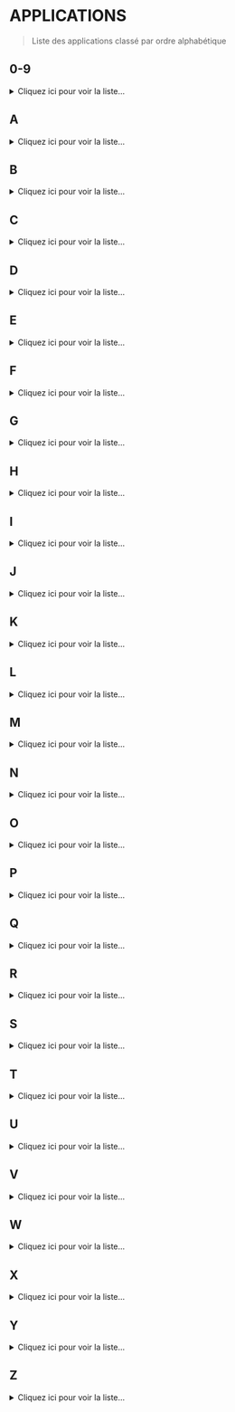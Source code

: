 # APPLICATIONS

> Liste des applications classé par ordre alphabétique

## 0-9

<details>

<summary>Cliquez ici pour voir la liste...</summary>

- []()

</details>

## A

<details>

<summary>Cliquez ici pour voir la liste...</summary>

- [Apache HTTP Server](apps/apache_http_server/apache_http_server.md)


</details>

## B

<details>

<summary>Cliquez ici pour voir la liste...</summary>

- []()

</details>

## C

<details>

<summary>Cliquez ici pour voir la liste...</summary>

- []()

</details>

## D

<details>

<summary>Cliquez ici pour voir la liste...</summary>

- []()

</details>

## E

<details>

<summary>Cliquez ici pour voir la liste...</summary>

- []()

</details>

## F

<details>

<summary>Cliquez ici pour voir la liste...</summary>

- []()

</details>

## G

<details>

<summary>Cliquez ici pour voir la liste...</summary>

- []()

</details>

## H

<details>

<summary>Cliquez ici pour voir la liste...</summary>

- []()

</details>

## I

<details>

<summary>Cliquez ici pour voir la liste...</summary>

- []()

</details>

## J

<details>

<summary>Cliquez ici pour voir la liste...</summary>

- []()

</details>

## K

<details>

<summary>Cliquez ici pour voir la liste...</summary>

- []()

</details>

## L

<details>

<summary>Cliquez ici pour voir la liste...</summary>

- []()

</details>

## M

<details>

<summary>Cliquez ici pour voir la liste...</summary>

- []()

</details>

## N

<details>

<summary>Cliquez ici pour voir la liste...</summary>

- []()

</details>

## O

<details>

<summary>Cliquez ici pour voir la liste...</summary>

- []()

</details>

## P

<details>

<summary>Cliquez ici pour voir la liste...</summary>

- []()

</details>

## Q

<details>

<summary>Cliquez ici pour voir la liste...</summary>

- []()

</details>

## R

<details>

<summary>Cliquez ici pour voir la liste...</summary>

- []()

</details>

## S

<details>

<summary>Cliquez ici pour voir la liste...</summary>

- []()

</details>

## T

<details>

<summary>Cliquez ici pour voir la liste...</summary>

- []()

</details>

## U

<details>

<summary>Cliquez ici pour voir la liste...</summary>

- []()

</details>

## V

<details>

<summary>Cliquez ici pour voir la liste...</summary>

- []()

</details>

## W

<details>

<summary>Cliquez ici pour voir la liste...</summary>

- []()

</details>

## X

<details>

<summary>Cliquez ici pour voir la liste...</summary>

- []()

</details>

## Y

<details>

<summary>Cliquez ici pour voir la liste...</summary>

- []()

</details>

## Z

<details>

<summary>Cliquez ici pour voir la liste...</summary>

- []()

</details>